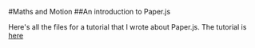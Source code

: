 #Maths and Motion
##An introduction to Paper.js

Here's all the files for a tutorial that I wrote about Paper.js.
The tutorial is [here](http://pebblecode.com/blog/maths-and-motion/)
